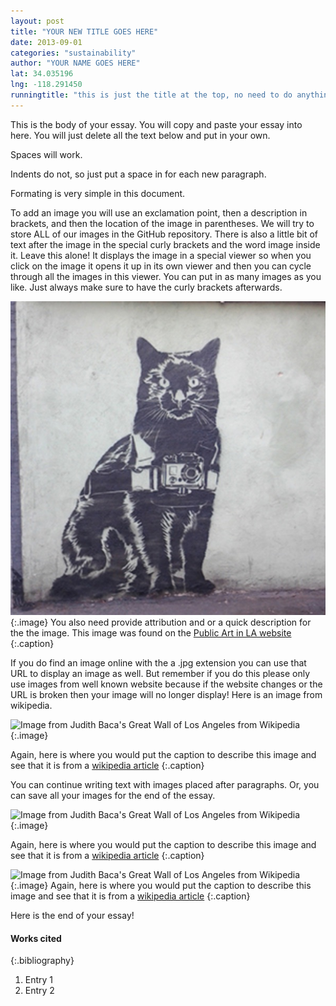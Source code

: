 ```yaml
---
layout: post
title: "YOUR NEW TITLE GOES HERE"
date: 2013-09-01
categories: "sustainability" 
author: "YOUR NAME GOES HERE"
lat: 34.035196
lng: -118.291450
runningtitle: "this is just the title at the top, no need to do anything here"
---
```

This is the body of your essay. You will copy and paste your essay into here. You will just delete all the text below and put in your own.

Spaces will work.

Indents do not, so just put a space in for each new paragraph.

Formating is very simple in this document. 

To add an image you will use an exclamation point, then a description in brackets, and then the location of the image in parentheses. We will try to store ALL of our images in the GitHub repository.  There is also a little bit of text after the image in the special curly brackets and the word image inside it. Leave this alone! It displays the image in a special viewer so when you click on the image it opens it up in its own viewer and then you can cycle through all the images in this viewer. You can put in as many images as you like. Just always make sure to have the curly brackets afterwards.

![You change this and put in your own Image title](images/example1.jpg)
   {:.image}
You also need provide attribution and or a quick description for the the image. This image was found on the [Public Art in LA website](http://www.publicartinla.com/LA_murals/Hollywood/cat_fairfax.html)
   {:.caption} 

If you do find an image online with the a .jpg extension you can use that URL to display an image as well. But remember if you do this please only use images from well known website because if the website changes or the URL is broken then your image will no longer display! Here is an image from wikipedia.

![Image from Judith Baca's Great Wall of Los Angeles from Wikipedia](https://en.wikipedia.org/wiki/Great_Wall_of_Los_Angeles#/media/File:Great_Wall_of_Los_Angeles2.jpg)
{:.image}

Again, here is where you would put the caption to describe this image and see that it is from a [wikipedia article](https://en.wikipedia.org/wiki/Great_Wall_of_Los_Angeles#/media/File:Great_Wall_of_Los_Angeles2.jpg)
{:.caption} 

You can continue writing text with images placed after paragraphs. Or, you can save all your images for the end of the essay.

![Image from Judith Baca's Great Wall of Los Angeles from Wikipedia](https://en.wikipedia.org/wiki/Great_Wall_of_Los_Angeles#/media/File:Great_Wall_of_Los_Angeles2.jpg)
{:.image}

Again, here is where you would put the caption to describe this image and see that it is from a [wikipedia article](https://en.wikipedia.org/wiki/Great_Wall_of_Los_Angeles#/media/File:Great_Wall_of_Los_Angeles2.jpg)
{:.caption} 

![Image from Judith Baca's Great Wall of Los Angeles from Wikipedia](https://en.wikipedia.org/wiki/Great_Wall_of_Los_Angeles#/media/File:Great_Wall_of_Los_Angeles2.jpg)
{:.image}
Again, here is where you would put the caption to describe this image and see that it is from a [wikipedia article](https://en.wikipedia.org/wiki/Great_Wall_of_Los_Angeles#/media/File:Great_Wall_of_Los_Angeles2.jpg)
{:.caption} 

Here is the end of your essay!

#### Works cited

{:.bibliography} 
1. Entry 1
2. Entry 2
